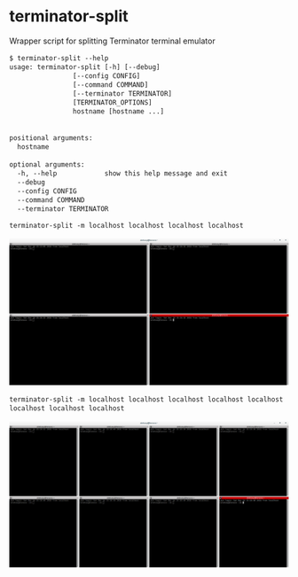 # terminator-split
Wrapper script for splitting Terminator terminal emulator

```shell
$ terminator-split --help
usage: terminator-split [-h] [--debug]
                [--config CONFIG]
                [--command COMMAND]
                [--terminator TERMINATOR]
                [TERMINATOR_OPTIONS]
                hostname [hostname ...]
        

positional arguments:
  hostname

optional arguments:
  -h, --help            show this help message and exit
  --debug
  --config CONFIG
  --command COMMAND
  --terminator TERMINATOR
```

```shell
terminator-split -m localhost localhost localhost localhost
```

![](https://github.com/AlekseyChudov/terminator-split/blob/master/images/terminator-split-4.png?raw=true)

```shell
terminator-split -m localhost localhost localhost localhost localhost localhost localhost localhost
```

![](https://github.com/AlekseyChudov/terminator-split/blob/master/images/terminator-split-8.png?raw=true)

